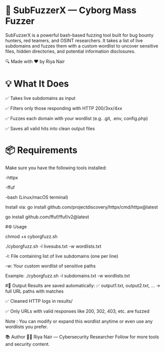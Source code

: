# 🚀 SubFuzzerX — Cyborg Mass Fuzzer
SubFuzzerX is a powerful bash-based fuzzing tool built for bug bounty hunters, red teamers, and OSINT researchers. It takes a list of live subdomains and fuzzes them with a custom wordlist to uncover sensitive files, hidden directories, and potential information disclosures.

🔍 Made with ❤️ by Riya Nair

# 💡 What It Does
✅ Takes live subdomains as input

✅ Filters only those responding with HTTP 200/3xx/4xx

✅ Fuzzes each domain with your wordlist (e.g. .git, .env, config.php)

✅ Saves all valid hits into clean output files

# 📦 Requirements
Make sure you have the following tools installed:

-httpx

-ffuf

-bash (Linux/macOS terminal)

Install via:
go install github.com/projectdiscovery/httpx/cmd/httpx@latest

go install github.com/ffuf/ffuf/v2@latest

#⚙️ Usage

chmod +x cyborgfuzz.sh

./cyborgfuzz.sh -l livesubs.txt -w wordlists.txt

-l: File containing list of live subdomains (one per line)

-w: Your custom wordlist of sensitive paths

Example:
./cyborgfuzz.sh -l subdomains.txt -w wordlists.txt

#📝 Output
Results are saved automatically:
✅ output1.txt, output2.txt, … → full URL paths with matches

✅ Cleaned HTTP logs in results/

✅ Only URLs with valid responses like 200, 302, 403, etc. are fuzzed

Note : You can modify or expand this wordlist anytime or even use any wordlists you prefer. 

📚 Author
👩‍💻 Riya Nair — Cybersecurity Researcher
Follow for more tools and security content.
